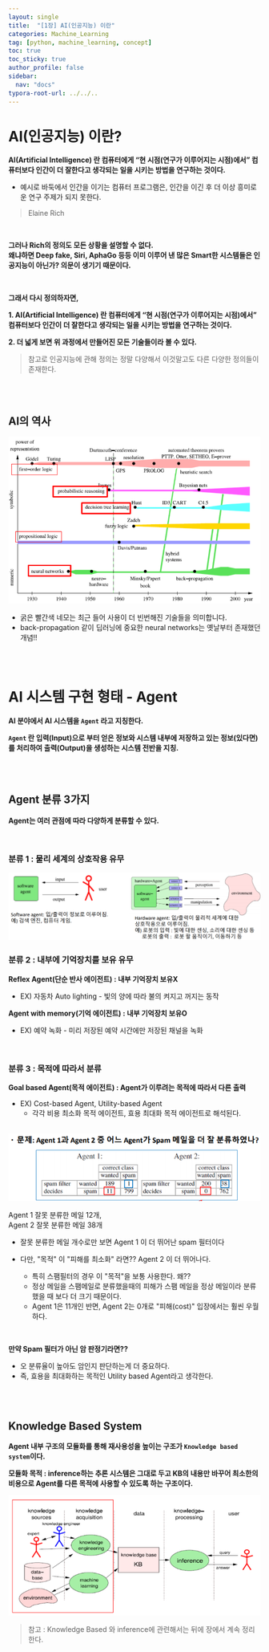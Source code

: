 ```yaml
---
layout: single
title:  "[1장] AI(인공지능) 이란"
categories: Machine_Learning
tag: [python, machine_learning, concept]
toc: true
toc_sticky: true
author_profile: false
sidebar:
  nav: "docs"
typora-root-url: ../../..
---
```




# AI(인공지능) 이란?
**AI(Artificial Intelligence) 란 컴퓨터에게  “현  시점(연구가  이루어지는 시점)에서” 컴퓨터보다  인간이 더  잘한다고 생각되는  일을  시키는 방법을  연구하는 것이다.**

* 예시로 바둑에서 인간을 이기는 컴퓨터 프로그램은, 인간을 이긴 후 더 이상 흥미로운 연구 주제가 되지 못한다.

> Elaine Rich

<br>

**그러나 Rich의 정의도 모든 상황을 설명할 수 없다.  
왜냐하면 Deep fake, Siri, AphaGo 등등 이미 이루어 낸 많은 Smart한 시스템들은 인공지능이 아닌가? 의문이 생기기 때문이다.**

<br>

**그래서 다시 정의하자면,**

**1. AI(Artificial Intelligence) 란 컴퓨터에게  “현  시점(연구가  이루어지는 시점)에서” 컴퓨터보다  인간이 더  잘한다고 생각되는  일을  시키는 방법을  연구하는 것이다.**

**2. 더 넓게 보면 위 과정에서 만들어진 모든 기술들이라 볼 수 있다.**

> 참고로 인공지능에 관해 정의는 정말 다양해서 이것말고도 다른 다양한 정의들이 존재한다.

<br><br>

## AI의 역사

<img src=".\images\2023-04-02 [1장] AI(인공지능) 이란\image-20230418183951905.png" alt="image-20230418183951905"  />

* 굵은 빨간색 네모는 최근 들어 사용이 더 빈번해진 기술들을 의미합니다.
* back-propagation 같이 딥러닝에 중요한 neural networks는 옛날부터 존재했던 개념!!

<br><br>

# AI 시스템 구현 형태 - Agent

**AI 분야에서  AI 시스템을  `Agent` 라고  지칭한다.**

**`Agent` 란 입력(Input)으로 부터 얻은 정보와 시스템 내부에 저장하고 있는 정보(있다면)를 처리하여 출력(Output)을 생성하는 시스템 전반을 지칭.**

<br><br>

## Agent 분류 3가지

**Agent는 여러  관점에  따라  다양하게  분류할  수  있다.**

<br>

### 분류 1 : 물리 세계의 상호작용 유무

<img src="./images/2023-04-02 [1장] AI(인공지능) 이란/image-20230418185305306.png" alt="image-20230418185305306"  />

<br>

### 분류 2 : 내부에 기억장치를 보유 유무

**Reflex Agent(단순 반사 에이전트) : 내부 기억장치 보유X**

* EX) 자동차 Auto lighting - 빛의 양에 따라 불의 켜지고 꺼지는 동작

**Agent with memory(기억 에이전트) : 내부 기억장치 보유O**

* EX) 예약 녹화 - 미리 저장된 예약 시간에만 저장된 채널을 녹화

<br>

### 분류 3 : 목적에 따라서 분류

**Goal based Agent(목적 에이전트) : Agent가 이루려는 목적에 따라서 다른 출력**

* EX) Cost-based Agent, Utility-based Agent
  * 각각 비용 최소화 목적 에이전트, 효용 최대화 목적 에이전트로 해석된다.

<br>

<img src="/images/2023-04-02 [1장] AI(인공지능) 이란/image-20230418190226378.png" alt="image-20230418190226378"  /> 

Agent 1 잘못 분류한 메일 12개,  
Agent 2 잘못 분류한 메일 38개

* 잘못 분류한 메일 개수로만 보면 Agent 1 이 더 뛰어난 spam 필터이다

* 다만, "목적" 이 "피해를 최소화" 라면?? Agent 2 이 더 뛰어나다.
  * 특히 스팸필터의 경우 이 "목적"을 보통 사용한다. 왜??
  * 정상 메일을 스팸메일로 분류했을때의 피해가 스팸 메일을 정상 메일이라 분류했을 때 보다 더 크기 때문이다.
  * Agent 1은 11개인 반면, Agent 2는 0개로 "피해(cost)" 입장에서는 훨씬 우월하다.

<br>

**만약 Spam 필터가 아닌 암 판정기라면??**

* 오 분류율이 높아도 암인지 판단하는게 더 중요하다. 
* 즉, 효용을 최대화하는 목적인 Utility based Agent라고 생각한다.

<br><br>

## Knowledge Based System

**Agent 내부  구조의  모듈화를  통해  재사용성을  높이는  구조가  `Knowledge based system`이다.**

**모듈화 목적 : inference하는 추론 시스템은 그대로 두고 KB의 내용만 바꾸어 최소한의 비용으로 Agent를 다른 목적에 사용할 수 있도록 하는 구조이다.**

<img src="./images/2023-04-02 [1장] AI(인공지능) 이란/image-20230418184926650.png" alt="image-20230418184926650"  />

> 참고 : Knowledge Based 와 inference에 관련해서는 뒤에 장에서 계속 정리한다.
